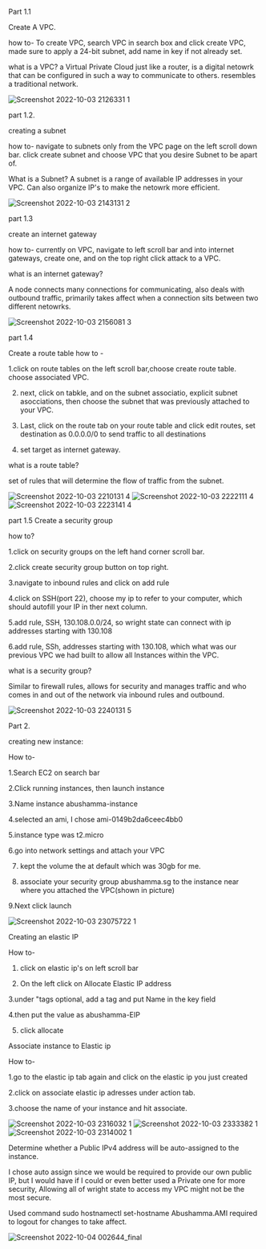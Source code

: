 Part 1.1

Create A VPC.

how to-
To create VPC, search VPC in search box and click create VPC, made sure to apply a 24-bit subnet, add name in key if not already set.

what is a VPC? 
a Virtual Private Cloud just like a router, is a digital netowrk that can be configured in such a way to communicate to others. 
resembles a traditional network.

![Screenshot 2022-10-03 2126331 1](https://user-images.githubusercontent.com/77698851/193714993-7ac33137-92ab-4139-a44b-4e57bbe2359a.png)


part 1.2.

creating a subnet

how to-
navigate to subnets only from the VPC page on the left scroll down bar. click create subnet and choose VPC that you desire Subnet to be apart of.

What is a Subnet?
A subnet is a range of available IP addresses in your VPC. Can also organize IP's to make the netowrk more efficient. 

![Screenshot 2022-10-03 2143131 2](https://user-images.githubusercontent.com/77698851/193716538-9f48f578-6884-4175-bb34-08b948afb7ec.png)

part 1.3

create an internet gateway

how to- currently on VPC, navigate to left scroll bar and into internet gateways, create one, and on the top right click attack to a VPC.

what is an internet gateway?

A node connects many connections for communicating, also deals with outbound traffic, primarily takes affect when a connection sits between two 
different netowrks.

![Screenshot 2022-10-03 2156081 3](https://user-images.githubusercontent.com/77698851/193717966-863dd728-e888-4883-9067-2e060430ddb9.png)

part 1.4

Create a route table
 how to - 
 
1.click on route tables on the left scroll bar,choose create route table. choose associated VPC. 

2. next, click on tabkle, and on the subnet associatio, explicit subnet asocciations, then choose the subnet that was previously attached to your VPC.
 
3. Last, click on the route tab on your route table and click edit routes, set destination as 0.0.0.0/0 to send traffic to all destinations

4. set target as internet gateway.

what is a route table?

set of rules that will determine the flow of traffic from the subnet.

![Screenshot 2022-10-03 2210131 4](https://user-images.githubusercontent.com/77698851/193720961-5593642b-23e7-4146-bbff-eb963df1a675.png)
![Screenshot 2022-10-03 2222111 4](https://user-images.githubusercontent.com/77698851/193720978-d4e3d897-b5e1-4fcf-92bd-4e9e0638f172.png)
![Screenshot 2022-10-03 2223141 4](https://user-images.githubusercontent.com/77698851/193720992-b0ce4e59-1c4d-46f0-9ee5-0ec982b792dd.png)

part 1.5
Create a security group

how to?




1.click on security groups on the left hand corner scroll bar.

2.click create security group button on top right.

3.navigate to inbound rules and click on add rule

4.click on SSH(port 22), choose my ip to refer to your computer, which should autofill your IP in ther next column.

5.add rule, SSH, 130.108.0.0/24, so wright state can connect with ip addresses starting with 130.108

6.add rule, SSh, addresses starting with 130.108, which what was our previous VPC we had built to allow all Instances within the VPC.

what is a security group?

Similar to firewall rules, allows for security and manages traffic and who comes in and out of the network via inbound rules and outbound.


![Screenshot 2022-10-03 2240131 5](https://user-images.githubusercontent.com/77698851/193723114-de93da8f-151f-4367-bb24-c70d1ed45f3b.png)





Part 2.



creating new instance:

How to- 

1.Search EC2 on search bar

2.Click running instances, then launch instance

3.Name instance abushamma-instance

4.selected an ami, I chose ami-0149b2da6ceec4bb0

5.instance type was t2.micro

6.go into network settings and attach your VPC

7. kept the volume the at default which was 30gb for me.

8. associate your security group abushamma.sg to the instance near where you attached the VPC(shown in picture)

9.Next click launch



![Screenshot 2022-10-03 23075722 1](https://user-images.githubusercontent.com/77698851/193727813-530ecfa7-2f07-4f57-88b1-63c87412067b.png)


Creating an elastic IP

How to-

1. click on elastic ip's on left scroll bar

2. On the left click on Allocate Elastic IP address

3.under "tags optional, add a tag and put Name in the key field

4.then put the value as abushamma-EIP

5. click allocate

Associate instance to Elastic ip

How to-

1.go to the elastic ip tab again and click on the elastic ip you just created

2.click on associate elastic ip adresses under action tab.

3.choose the name of your instance and hit associate.

![Screenshot 2022-10-03 2316032 1](https://user-images.githubusercontent.com/77698851/193730257-badb6bb1-0fed-4b8c-b511-ce9be2543772.png)
![Screenshot 2022-10-03 2333382 1](https://user-images.githubusercontent.com/77698851/193730291-08bee5a0-c279-4835-8724-c173e9cbaecd.png)
![Screenshot 2022-10-03 2314002 1](https://user-images.githubusercontent.com/77698851/193730313-e9cb605d-fdbf-49b6-8dee-f528cca6ae48.png)

Determine whether a Public IPv4 address will be auto-assigned to the instance. 

I chose auto assign since we would be required to provide our own public IP, but I would have if I could or even better used a Private one
for more security, Allowing all of wright state to access my VPC might not be the most secure.





Used command  sudo hostnamectl set-hostname Abushamma.AMI
required to logout for changes to take affect.

![Screenshot 2022-10-04 002644_final](https://user-images.githubusercontent.com/77698851/193734274-cc592ec9-e8bf-4e2d-884a-26f49cd11269.png)














